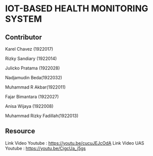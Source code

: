 # IOT-BASED HEALTH MONITORING SYSTEM

## Contributor


Karel Chavez (1922017)

Rizky Sandiary (1922014)

Julicko Pratama (1922028)

Nadjamudin Beda(1922032)

Muhammad R Akbar(1922011)

Fajar Bimantara (1922027)

Anisa Wijaya (1922008)

Muhammad Rizky Fadillah(1922013)


## Resource
Link Video Youtube :
https://youtu.be/cucuJEJcOdA
Link Video UAS Youtube :
https://youtu.be/CigcUa_j5gs
